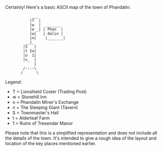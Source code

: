 Certainly! Here's a basic ASCII map of the town of Phandalin:

```
            ___
           |T  |
           |w  |  _______
           |o _| | Phan  |
           |w|   | dalin |
           |n|    |_______|
         __|_          
        |S   |        
        |t In|        
        |o  1|      
        |n_  |
             |
        /----\
       /      \
```

Legend:
- T = Lionshield Coster (Trading Post)
- w = Stonehill Inn
- o = Phandalin Miner's Exchange
- n = The Sleeping Giant (Tavern)
- S = Townmaster's Hall
- t = Alderleaf Farm
- 1 = Ruins of Tresendar Manor

Please note that this is a simplified representation and does not include all the details of the town. It's intended to give a rough idea of the layout and location of the key places mentioned earlier.